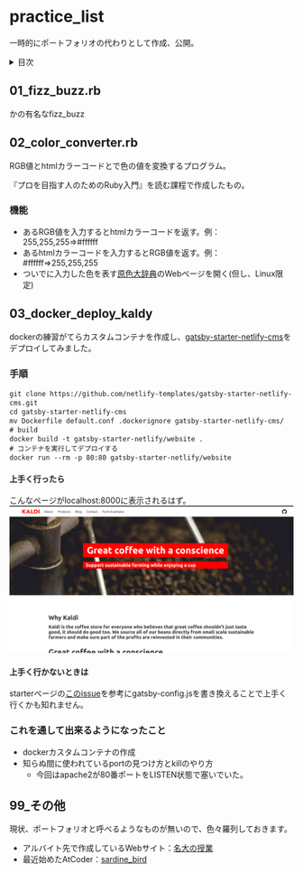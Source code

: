 # practice_list
一時的にポートフォリオの代わりとして作成、公開。

<details><summary>目次</summary><div>
	
- [01_fizz_buzz](#01_fizz_buzzrb)
- [02_color_converter](#02_color_converterrb)
- [03_docker_deploy_kaldy](#03_docker_deploy_kaldy)
- [99_その他](#99_その他)
</div></details>

## 01_fizz_buzz.rb
かの有名なfizz_buzz

## 02_color_converter.rb
RGB値とhtmlカラーコードとで色の値を変換するプログラム。

『プロを目指す人のためのRuby入門』を読む課程で作成したもの。
### 機能
- あるRGB値を入力するとhtmlカラーコードを返す。例：255,255,255=>#ffffff
- あるhtmlカラーコードを入力するとRGB値を返す。例：#ffffff=>255,255,255
- ついでに入力した色を表す[原色大辞典](https://www.colordic.org/)のWebページを開く(但し、Linux限定)

## 03_docker_deploy_kaldy
dockerの練習がてらカスタムコンテナを作成し、[gatsby-starter-netlify-cms](https://github.com/netlify-templates/gatsby-starter-netlify-cms)をデプロイしてみました。
### 手順
```
git clone https://github.com/netlify-templates/gatsby-starter-netlify-cms.git
cd gatsby-starter-netlify-cms
mv Dockerfile default.conf .dockerignore gatsby-starter-netlify-cms/
# build
docker build -t gatsby-starter-netlify/website .
# コンテナを実行してデプロイする
docker run --rm -p 80:80 gatsby-starter-netlify/website
```
#### 上手く行ったら
こんなページがlocalhost:8000に表示されるはず。
![kaldy-pic](image/0301.png)
#### 上手く行かないときは
starterページの[このissue](https://github.com/netlify-templates/gatsby-starter-netlify-cms/issues/659)を参考にgatsby-config.jsを書き換えることで上手く行くかも知れません。
### これを通して出来るようになったこと
- dockerカスタムコンテナの作成
- 知らぬ間に使われているportの見つけ方とkillのやり方
	- 今回はapache2が80番ポートをLISTEN状態で塞いでいた。

## 99_その他
現状、ポートフォリオと呼べるようなものが無いので、色々羅列しておきます。

- アルバイト先で作成しているWebサイト：[名大の授業](https://ocw.nagoya-u.jp/ja/)
- 最近始めたAtCoder：[sardine_bird](https://atcoder.jp/users/sardine_bird)
